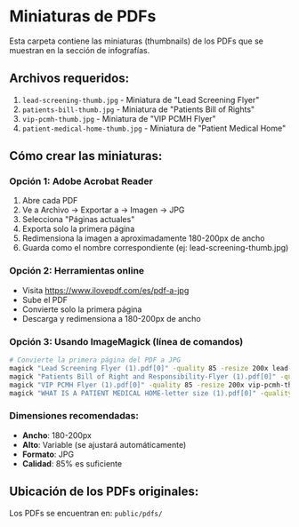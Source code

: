 # Miniaturas de PDFs

Esta carpeta contiene las miniaturas (thumbnails) de los PDFs que se muestran en la sección de infografías.

## Archivos requeridos:

1. `lead-screening-thumb.jpg` - Miniatura de "Lead Screening Flyer"
2. `patients-bill-thumb.jpg` - Miniatura de "Patients Bill of Rights"
3. `vip-pcmh-thumb.jpg` - Miniatura de "VIP PCMH Flyer"
4. `patient-medical-home-thumb.jpg` - Miniatura de "Patient Medical Home"

## Cómo crear las miniaturas:

### Opción 1: Adobe Acrobat Reader
1. Abre cada PDF
2. Ve a Archivo → Exportar a → Imagen → JPG
3. Selecciona "Páginas actuales"
4. Exporta solo la primera página
5. Redimensiona la imagen a aproximadamente 180-200px de ancho
6. Guarda como el nombre correspondiente (ej: lead-screening-thumb.jpg)

### Opción 2: Herramientas online
- Visita https://www.ilovepdf.com/es/pdf-a-jpg
- Sube el PDF
- Convierte solo la primera página
- Descarga y redimensiona a 180-200px de ancho

### Opción 3: Usando ImageMagick (línea de comandos)
```bash
# Convierte la primera página del PDF a JPG
magick "Lead Screening Flyer (1).pdf[0]" -quality 85 -resize 200x lead-screening-thumb.jpg
magick "Patients Bill of Right and Responsibility-Flyer (1).pdf[0]" -quality 85 -resize 200x patients-bill-thumb.jpg
magick "VIP PCMH Flyer (1).pdf[0]" -quality 85 -resize 200x vip-pcmh-thumb.jpg
magick "WHAT IS A PATIENT MEDICAL HOME-letter size (1).pdf[0]" -quality 85 -resize 200x patient-medical-home-thumb.jpg
```

### Dimensiones recomendadas:
- **Ancho**: 180-200px
- **Alto**: Variable (se ajustará automáticamente)
- **Formato**: JPG
- **Calidad**: 85% es suficiente

## Ubicación de los PDFs originales:
Los PDFs se encuentran en: `public/pdfs/`

